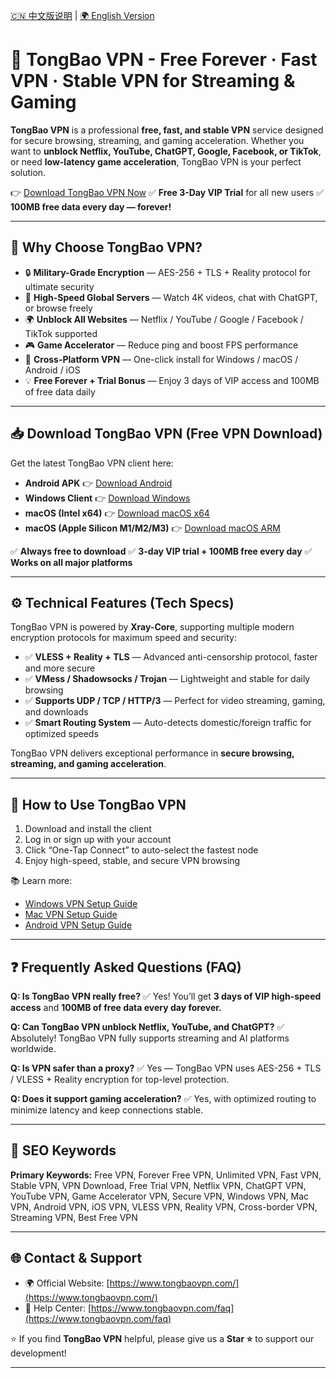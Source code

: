 [🇨🇳 中文版说明](./README.md) | [🌍 English Version](./README_en.md)
# 🚀 TongBao VPN - **Free Forever · Fast VPN · Stable VPN for Streaming & Gaming**

**TongBao VPN** is a professional **free, fast, and stable VPN** service designed for secure browsing, streaming, and gaming acceleration.
Whether you want to **unblock Netflix, YouTube, ChatGPT, Google, Facebook, or TikTok**, or need **low-latency game acceleration**, TongBao VPN is your perfect solution.

👉 [Download TongBao VPN Now](https://www.tongbaovpn.com/)
✅ **Free 3-Day VIP Trial** for all new users
✅ **100MB free data every day — forever!**

---

## 🌟 Why Choose TongBao VPN?

* 🔒 **Military-Grade Encryption** — AES-256 + TLS + Reality protocol for ultimate security
* 🚀 **High-Speed Global Servers** — Watch 4K videos, chat with ChatGPT, or browse freely
* 🌍 **Unblock All Websites** — Netflix / YouTube / Google / Facebook / TikTok supported
* 🎮 **Game Accelerator** — Reduce ping and boost FPS performance
* 📱 **Cross-Platform VPN** — One-click install for Windows / macOS / Android / iOS
* 💡 **Free Forever + Trial Bonus** — Enjoy 3 days of VIP access and 100MB of free data daily

---

## 📥 Download TongBao VPN (Free VPN Download)

Get the latest TongBao VPN client here:

* **Android APK** 👉 [Download Android](https://www.tongbaovpn.com/)
* **Windows Client** 👉 [Download Windows](https://www.tongbaovpn.com/)
* **macOS (Intel x64)** 👉 [Download macOS x64](https://www.tongbaovpn.com/)
* **macOS (Apple Silicon M1/M2/M3)** 👉 [Download macOS ARM](https://www.tongbaovpn.com/)

✅ **Always free to download**
✅ **3-day VIP trial + 100MB free every day**
✅ **Works on all major platforms**

---

## ⚙️ Technical Features (Tech Specs)

TongBao VPN is powered by **Xray-Core**, supporting multiple modern encryption protocols for maximum speed and security:

* ✅ **VLESS + Reality + TLS** — Advanced anti-censorship protocol, faster and more secure
* ✅ **VMess / Shadowsocks / Trojan** — Lightweight and stable for daily browsing
* ✅ **Supports UDP / TCP / HTTP/3** — Perfect for video streaming, gaming, and downloads
* ✅ **Smart Routing System** — Auto-detects domestic/foreign traffic for optimized speeds

TongBao VPN delivers exceptional performance in **secure browsing, streaming, and gaming acceleration**.

---

## 🚀 How to Use TongBao VPN

1. Download and install the client
2. Log in or sign up with your account
3. Click “One-Tap Connect” to auto-select the fastest node
4. Enjoy high-speed, stable, and secure VPN browsing

📚 Learn more:

* [Windows VPN Setup Guide](https://www.tongbaovpn.com/faq/7-Windows%E7%89%88%E6%9C%AC%E7%9A%84%E9%80%9A%E5%AE%9DVPN%E4%B8%8B%E8%BD%BD%E5%AE%89%E8%A3%85%E6%95%99%E7%A8%8B)
* [Mac VPN Setup Guide](https://www.tongbaovpn.com/faq/6-Mac%E7%89%88%E6%9C%AC%E7%9A%84%E9%80%9A%E5%AE%9DVPN%E4%B8%8B%E8%BD%BD%E5%AE%89%E8%A3%85%E6%95%99%E7%A8%8B)
* [Android VPN Setup Guide](https://www.tongbaovpn.com/faq)

---

## ❓ Frequently Asked Questions (FAQ)

**Q: Is TongBao VPN really free?**
✅ Yes! You’ll get **3 days of VIP high-speed access** and **100MB of free data every day forever.**

**Q: Can TongBao VPN unblock Netflix, YouTube, and ChatGPT?**
✅ Absolutely! TongBao VPN fully supports streaming and AI platforms worldwide.

**Q: Is VPN safer than a proxy?**
✅ Yes — TongBao VPN uses AES-256 + TLS / VLESS + Reality encryption for top-level protection.

**Q: Does it support gaming acceleration?**
✅ Yes, with optimized routing to minimize latency and keep connections stable.

---

## 🔑 SEO Keywords

**Primary Keywords:**
Free VPN, Forever Free VPN, Unlimited VPN, Fast VPN, Stable VPN, VPN Download, Free Trial VPN,
Netflix VPN, ChatGPT VPN, YouTube VPN, Game Accelerator VPN, Secure VPN,
Windows VPN, Mac VPN, Android VPN, iOS VPN, VLESS VPN, Reality VPN,
Cross-border VPN, Streaming VPN, Best Free VPN

---

## 🌐 Contact & Support

* 🌍 Official Website: [https://www.tongbaovpn.com/](https://www.tongbaovpn.com/)
* 💬 Help Center: [https://www.tongbaovpn.com/faq](https://www.tongbaovpn.com/faq)

⭐ If you find **TongBao VPN** helpful, please give us a **Star ⭐** to support our development!

---
